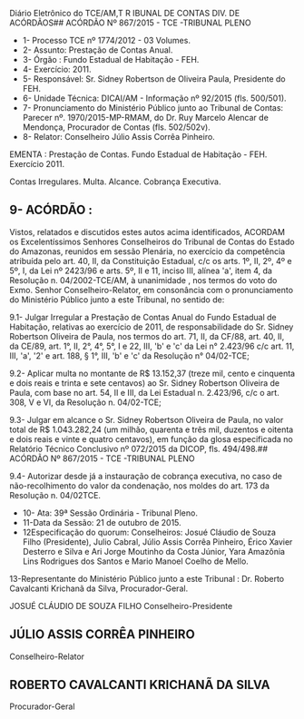 Diário Eletrônico do TCE/AM,T R IBUNAL DE CONTAS DIV. DE ACÓRDÃOS## ACÓRDÃO Nº 867/2015 - TCE -TRIBUNAL PLENO

- 1- Processo TCE nº 1774/2012 - 03 Volumes.
- 2- Assunto: Prestação de Contas Anual.
- 3- Órgão :  Fundo Estadual de Habitação - FEH.
- 4- Exercício: 2011.
- 5- Responsável: Sr. Sidney Robertson de Oliveira Paula, Presidente do FEH.
- 6- Unidade Técnica: DICAI/AM - Informação nº 92/2015 (fls. 500/501).
- 7- Pronunciamento do Ministério Público junto ao Tribunal de Contas: Parecer nº. 1970/2015-MP-RMAM, do Dr. Ruy Marcelo Alencar de Mendonça, Procurador de Contas (fls. 502/502v).
- 8- Relator: Conselheiro Júlio Assis Corrêa Pinheiro.

EMENTA :  Prestação  de  Contas.  Fundo  Estadual de Habitação - FEH. Exercício 2011.

Contas Irregulares. Multa. Alcance. Cobrança Executiva.

## 9- ACÓRDÃO :

Vistos, relatados e discutidos estes autos acima identificados, ACORDAM os Excelentíssimos Senhores Conselheiros do Tribunal de Contas do Estado do Amazonas, reunidos em sessão Plenária, no exercício da competência atribuída pelo  art.  40,  II, da Constituição Estadual, c/c os arts. 1º, II, 2º, 4º e 5º, I, da Lei nº 2423/96 e arts. 5º, II e 11, inciso  III,  alínea  'a',  item  4,  da  Resolução  n.  04/2002-TCE/AM, à  unanimidade ,  nos termos  do  voto do  Exmo.  Senhor  Conselheiro-Relator, em  consonância com  o pronunciamento do Ministério Público junto a este Tribunal, no sentido de:

9.1-  Julgar Irregular a  Prestação  de  Contas  Anual  do  Fundo  Estadual  de Habitação, relativas ao exercício de 2011, de responsabilidade do Sr. Sidney Robertson Oliveira de Paula, nos termos do art. 71, II, da CF/88, art. 40, II, da CE/89, art. 1°, II, 2°, 4°, 5°, I e 22, III, 'b' e 'c' da Lei n° 2.423/96 c/c art. 11, III, 'a', '2' e art. 188, § 1°, III, 'b' e 'c' da Resolução n° 04/02-TCE;

9.2- Aplicar multa no montante de R$ 13.152,37 (treze mil, cento e cinquenta e dois reais e trinta e sete centavos) ao Sr. Sidney Robertson Oliveira de Paula, com base no art. 54,  II  e  III,  da  Lei  Estadual  n.  2.423/96,  c/c  o  art.  308,  V  e  VI,  da  Resolução  n. 04/02-TCE;

9.3- Julgar em alcance o  Sr.  Sidney  Robertson Oliveira de Paula,  no valor total de R$ 1.043.282,24 (um milhão, quarenta e três mil, duzentos e oitenta e dois reais e vinte e quatro centavos), em  função  da  glosa  especificada no  Relatório Técnico Conclusivo nº 072/2015 da DICOP, fls. 494/498.## ACÓRDÃO Nº 867/2015 - TCE -TRIBUNAL PLENO

9.4-  Autorizar desde  já  a  instauração  de  cobrança  executiva,  no  caso  de não-recolhimento do valor da condenação, nos moldes do art. 173 da Resolução n. 04/02TCE.

- 10- Ata: 39ª Sessão Ordinária - Tribunal Pleno.
- 11-Data da Sessão: 21 de outubro de 2015.
- 12Especificação do quorum: Conselheiros: Josué Cláudio de Souza Filho (Presidente), Julio Cabral, Júlio Assis Corrêa Pinheiro, Érico Xavier Desterro e Silva e Ari Jorge  Moutinho  da  Costa  Júnior,  Yara  Amazônia  Lins  Rodrigues  dos  Santos  e  Mario Manoel Coelho de Mello.

13-Representante do Ministério Público junto a este Tribunal : Dr. Roberto Cavalcanti Krichanã da Silva, Procurador-Geral.

JOSUÉ CLÁUDIO DE SOUZA FILHO Conselheiro-Presidente

## JÚLIO ASSIS CORRÊA PINHEIRO

Conselheiro-Relator

## ROBERTO CAVALCANTI KRICHANÃ DA SILVA

Procurador-Geral